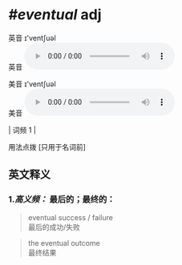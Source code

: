 # ***\#eventual*** adj
英音 ɪ'ventʃuəl  
英音
<audio src="./media/eventual-B.aac" controls="controls"></audio>

美音 ɪ'ventʃuəl  
美音
<audio src="./media/eventual.aac" controls="controls"></audio>



| 词频 1 |  

用法点拨  [只用于名词前]

英文释义
---
### 1.*高义频：* **最后的；最终的：**  

 > eventual success / failure   
 > 最后的成功/失败    

 > the eventual outcome   
 > 最终结果    


